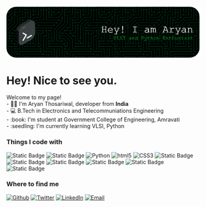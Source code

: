 ![](./github-header-image.png)
<h1>Hey! Nice to see you.</h1>


<p>Welcome to my page! </br> - 🙋‍♂️ I'm Aryan Thosariwal, developer from <b>India</b> </br> - 💻 B.Tech in Electronics and Telecommuniations Engineering</br> - :book: I'm student at Government College of Engineering, Amravati </br> - :seedling: I'm currently learning VLSI, Python</p>
<h3>Things I code with</h3>
<p>

  <img alt="Static Badge" src="https://img.shields.io/badge/-Verilog-%23000000?style=for-the-badge&logo=V&logoColor=black&color=fd4556">
  <img alt="Static Badge" src="https://img.shields.io/badge/-Arduino-%2300979C?style=for-the-badge&logo=arduino">
  <img alt="Python" src="https://img.shields.io/badge/-Python-%23F2F3F5?style=for-the-badge&logo=python&labelColor=%23F2F3F5">
  <img alt="html5" src="https://img.shields.io/badge/-HTML5-E34F26?style=for-the-badge&logo=html5&logoColor=white" />
  <img alt="CSS3" src="https://img.shields.io/badge/-CSS3-2965f1?style=for-the-badge&logo=css3&logoColor=white&labelColor=2965f1">
  <img alt="Static Badge" src="https://img.shields.io/badge/-Tailwind-%23white?style=for-the-badge&logo=tailwindcss&labelColor=%239561e2&color=%239561e2">
  <img alt="Static Badge" src="https://img.shields.io/badge/-Bootstrap-%23white?style=for-the-badge&logo=bootstrap&labelColor=%23602C50&color=%23602C50">
  <img alt="Static Badge" src="https://img.shields.io/badge/-RISCV-%23ffc72c?style=for-the-badge&logo=Riscv&logoColor=%23011e41">
  <img alt="Static Badge" src="https://img.shields.io/badge/-ModelSim-%23009999?style=for-the-badge&logo=Siemens&logoColor=white">
  <img alt="Static Badge" src="https://img.shields.io/badge/-Design%20Compiler-%23573885?style=for-the-badge&logo=synopsys.com">
  <img alt="Static Badge" src="https://img.shields.io/badge/-KiCad-%2389CFF0?style=for-the-badge&logo=KiCad&logoColor=black">









  
  
<h3>Where to find me</h3>
<p><a href="https://github.com/AryanThosariwal" target="_blank"><img alt="Github" src="https://img.shields.io/badge/GitHub-%2312100E.svg?&style=for-the-badge&logo=Github&logoColor=white" /></a> <a href="https://twitter.com/AryanThosariwal" target="_blank"><img alt="Twitter" src="https://img.shields.io/badge/twitter-%231DA1F2.svg?&style=for-the-badge&logo=twitter&logoColor=white" /></a> <a href="https://www.linkedin.com/in/aryanthosariwal" target="_blank"><img alt="LinkedIn" src="https://img.shields.io/badge/linkedin-%230077B5.svg?&style=for-the-badge&logo=linkedin&logoColor=white" /></a>
<a href="mailto:aryanthosriwal90@gmail.com" target="_blank"><img alt="Email" src="https://img.shields.io/badge/email-%23F2F3F5.svg?&style=for-the-badge&logo=gmail" /></a>
</p>
</p>
